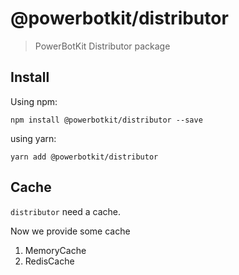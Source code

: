 # @powerbotkit/distributor

> PowerBotKit Distributor package

## Install

Using npm:

```shellscript
npm install @powerbotkit/distributor --save
```

using yarn:

```shellscript
yarn add @powerbotkit/distributor
```

## Cache

`distributor` need a cache. 

Now we provide some cache

1. MemoryCache
2. RedisCache